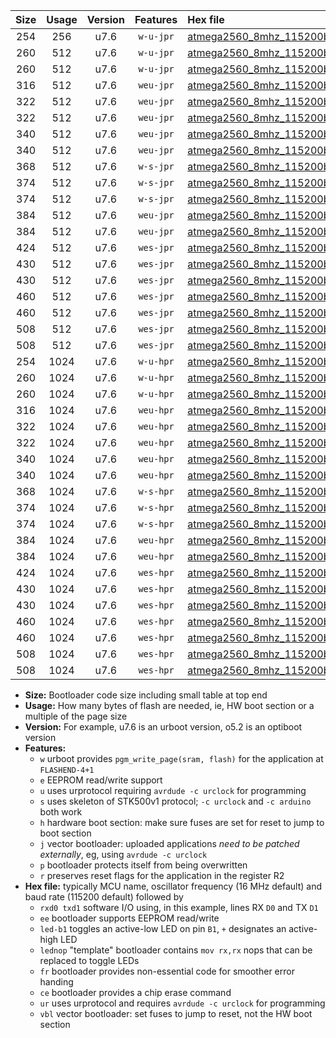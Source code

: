 |Size|Usage|Version|Features|Hex file|
|:-:|:-:|:-:|:-:|:--|
|254|256|u7.6|`w-u-jpr`|[atmega2560_8mhz_115200bps_rxe0_txe1_ur_vbl.hex](https://raw.githubusercontent.com/stefanrueger/urboot/main/bootloaders/atmega2560/fcpu_8mhz/115200_bps/atmega2560_8mhz_115200bps_rxe0_txe1_ur_vbl.hex)|
|260|512|u7.6|`w-u-jpr`|[atmega2560_8mhz_115200bps_rxe0_txe1_led+b7_ur_vbl.hex](https://raw.githubusercontent.com/stefanrueger/urboot/main/bootloaders/atmega2560/fcpu_8mhz/115200_bps/atmega2560_8mhz_115200bps_rxe0_txe1_led+b7_ur_vbl.hex)|
|260|512|u7.6|`w-u-jpr`|[atmega2560_8mhz_115200bps_rxe0_txe1_lednop_ur_vbl.hex](https://raw.githubusercontent.com/stefanrueger/urboot/main/bootloaders/atmega2560/fcpu_8mhz/115200_bps/atmega2560_8mhz_115200bps_rxe0_txe1_lednop_ur_vbl.hex)|
|316|512|u7.6|`weu-jpr`|[atmega2560_8mhz_115200bps_rxe0_txe1_ee_ur_vbl.hex](https://raw.githubusercontent.com/stefanrueger/urboot/main/bootloaders/atmega2560/fcpu_8mhz/115200_bps/atmega2560_8mhz_115200bps_rxe0_txe1_ee_ur_vbl.hex)|
|322|512|u7.6|`weu-jpr`|[atmega2560_8mhz_115200bps_rxe0_txe1_ee_led+b7_ur_vbl.hex](https://raw.githubusercontent.com/stefanrueger/urboot/main/bootloaders/atmega2560/fcpu_8mhz/115200_bps/atmega2560_8mhz_115200bps_rxe0_txe1_ee_led+b7_ur_vbl.hex)|
|322|512|u7.6|`weu-jpr`|[atmega2560_8mhz_115200bps_rxe0_txe1_ee_lednop_ur_vbl.hex](https://raw.githubusercontent.com/stefanrueger/urboot/main/bootloaders/atmega2560/fcpu_8mhz/115200_bps/atmega2560_8mhz_115200bps_rxe0_txe1_ee_lednop_ur_vbl.hex)|
|340|512|u7.6|`weu-jpr`|[atmega2560_8mhz_115200bps_rxe0_txe1_ee_led+b7_fr_ur_vbl.hex](https://raw.githubusercontent.com/stefanrueger/urboot/main/bootloaders/atmega2560/fcpu_8mhz/115200_bps/atmega2560_8mhz_115200bps_rxe0_txe1_ee_led+b7_fr_ur_vbl.hex)|
|340|512|u7.6|`weu-jpr`|[atmega2560_8mhz_115200bps_rxe0_txe1_ee_lednop_fr_ur_vbl.hex](https://raw.githubusercontent.com/stefanrueger/urboot/main/bootloaders/atmega2560/fcpu_8mhz/115200_bps/atmega2560_8mhz_115200bps_rxe0_txe1_ee_lednop_fr_ur_vbl.hex)|
|368|512|u7.6|`w-s-jpr`|[atmega2560_8mhz_115200bps_rxe0_txe1_vbl.hex](https://raw.githubusercontent.com/stefanrueger/urboot/main/bootloaders/atmega2560/fcpu_8mhz/115200_bps/atmega2560_8mhz_115200bps_rxe0_txe1_vbl.hex)|
|374|512|u7.6|`w-s-jpr`|[atmega2560_8mhz_115200bps_rxe0_txe1_led+b7_vbl.hex](https://raw.githubusercontent.com/stefanrueger/urboot/main/bootloaders/atmega2560/fcpu_8mhz/115200_bps/atmega2560_8mhz_115200bps_rxe0_txe1_led+b7_vbl.hex)|
|374|512|u7.6|`w-s-jpr`|[atmega2560_8mhz_115200bps_rxe0_txe1_lednop_vbl.hex](https://raw.githubusercontent.com/stefanrueger/urboot/main/bootloaders/atmega2560/fcpu_8mhz/115200_bps/atmega2560_8mhz_115200bps_rxe0_txe1_lednop_vbl.hex)|
|384|512|u7.6|`weu-jpr`|[atmega2560_8mhz_115200bps_rxe0_txe1_ee_led+b7_fr_ce_ur_vbl.hex](https://raw.githubusercontent.com/stefanrueger/urboot/main/bootloaders/atmega2560/fcpu_8mhz/115200_bps/atmega2560_8mhz_115200bps_rxe0_txe1_ee_led+b7_fr_ce_ur_vbl.hex)|
|384|512|u7.6|`weu-jpr`|[atmega2560_8mhz_115200bps_rxe0_txe1_ee_lednop_fr_ce_ur_vbl.hex](https://raw.githubusercontent.com/stefanrueger/urboot/main/bootloaders/atmega2560/fcpu_8mhz/115200_bps/atmega2560_8mhz_115200bps_rxe0_txe1_ee_lednop_fr_ce_ur_vbl.hex)|
|424|512|u7.6|`wes-jpr`|[atmega2560_8mhz_115200bps_rxe0_txe1_ee_vbl.hex](https://raw.githubusercontent.com/stefanrueger/urboot/main/bootloaders/atmega2560/fcpu_8mhz/115200_bps/atmega2560_8mhz_115200bps_rxe0_txe1_ee_vbl.hex)|
|430|512|u7.6|`wes-jpr`|[atmega2560_8mhz_115200bps_rxe0_txe1_ee_led+b7_vbl.hex](https://raw.githubusercontent.com/stefanrueger/urboot/main/bootloaders/atmega2560/fcpu_8mhz/115200_bps/atmega2560_8mhz_115200bps_rxe0_txe1_ee_led+b7_vbl.hex)|
|430|512|u7.6|`wes-jpr`|[atmega2560_8mhz_115200bps_rxe0_txe1_ee_lednop_vbl.hex](https://raw.githubusercontent.com/stefanrueger/urboot/main/bootloaders/atmega2560/fcpu_8mhz/115200_bps/atmega2560_8mhz_115200bps_rxe0_txe1_ee_lednop_vbl.hex)|
|460|512|u7.6|`wes-jpr`|[atmega2560_8mhz_115200bps_rxe0_txe1_ee_led+b7_fr_vbl.hex](https://raw.githubusercontent.com/stefanrueger/urboot/main/bootloaders/atmega2560/fcpu_8mhz/115200_bps/atmega2560_8mhz_115200bps_rxe0_txe1_ee_led+b7_fr_vbl.hex)|
|460|512|u7.6|`wes-jpr`|[atmega2560_8mhz_115200bps_rxe0_txe1_ee_lednop_fr_vbl.hex](https://raw.githubusercontent.com/stefanrueger/urboot/main/bootloaders/atmega2560/fcpu_8mhz/115200_bps/atmega2560_8mhz_115200bps_rxe0_txe1_ee_lednop_fr_vbl.hex)|
|508|512|u7.6|`wes-jpr`|[atmega2560_8mhz_115200bps_rxe0_txe1_ee_led+b7_fr_ce_vbl.hex](https://raw.githubusercontent.com/stefanrueger/urboot/main/bootloaders/atmega2560/fcpu_8mhz/115200_bps/atmega2560_8mhz_115200bps_rxe0_txe1_ee_led+b7_fr_ce_vbl.hex)|
|508|512|u7.6|`wes-jpr`|[atmega2560_8mhz_115200bps_rxe0_txe1_ee_lednop_fr_ce_vbl.hex](https://raw.githubusercontent.com/stefanrueger/urboot/main/bootloaders/atmega2560/fcpu_8mhz/115200_bps/atmega2560_8mhz_115200bps_rxe0_txe1_ee_lednop_fr_ce_vbl.hex)|
|254|1024|u7.6|`w-u-hpr`|[atmega2560_8mhz_115200bps_rxe0_txe1_ur.hex](https://raw.githubusercontent.com/stefanrueger/urboot/main/bootloaders/atmega2560/fcpu_8mhz/115200_bps/atmega2560_8mhz_115200bps_rxe0_txe1_ur.hex)|
|260|1024|u7.6|`w-u-hpr`|[atmega2560_8mhz_115200bps_rxe0_txe1_led+b7_ur.hex](https://raw.githubusercontent.com/stefanrueger/urboot/main/bootloaders/atmega2560/fcpu_8mhz/115200_bps/atmega2560_8mhz_115200bps_rxe0_txe1_led+b7_ur.hex)|
|260|1024|u7.6|`w-u-hpr`|[atmega2560_8mhz_115200bps_rxe0_txe1_lednop_ur.hex](https://raw.githubusercontent.com/stefanrueger/urboot/main/bootloaders/atmega2560/fcpu_8mhz/115200_bps/atmega2560_8mhz_115200bps_rxe0_txe1_lednop_ur.hex)|
|316|1024|u7.6|`weu-hpr`|[atmega2560_8mhz_115200bps_rxe0_txe1_ee_ur.hex](https://raw.githubusercontent.com/stefanrueger/urboot/main/bootloaders/atmega2560/fcpu_8mhz/115200_bps/atmega2560_8mhz_115200bps_rxe0_txe1_ee_ur.hex)|
|322|1024|u7.6|`weu-hpr`|[atmega2560_8mhz_115200bps_rxe0_txe1_ee_led+b7_ur.hex](https://raw.githubusercontent.com/stefanrueger/urboot/main/bootloaders/atmega2560/fcpu_8mhz/115200_bps/atmega2560_8mhz_115200bps_rxe0_txe1_ee_led+b7_ur.hex)|
|322|1024|u7.6|`weu-hpr`|[atmega2560_8mhz_115200bps_rxe0_txe1_ee_lednop_ur.hex](https://raw.githubusercontent.com/stefanrueger/urboot/main/bootloaders/atmega2560/fcpu_8mhz/115200_bps/atmega2560_8mhz_115200bps_rxe0_txe1_ee_lednop_ur.hex)|
|340|1024|u7.6|`weu-hpr`|[atmega2560_8mhz_115200bps_rxe0_txe1_ee_led+b7_fr_ur.hex](https://raw.githubusercontent.com/stefanrueger/urboot/main/bootloaders/atmega2560/fcpu_8mhz/115200_bps/atmega2560_8mhz_115200bps_rxe0_txe1_ee_led+b7_fr_ur.hex)|
|340|1024|u7.6|`weu-hpr`|[atmega2560_8mhz_115200bps_rxe0_txe1_ee_lednop_fr_ur.hex](https://raw.githubusercontent.com/stefanrueger/urboot/main/bootloaders/atmega2560/fcpu_8mhz/115200_bps/atmega2560_8mhz_115200bps_rxe0_txe1_ee_lednop_fr_ur.hex)|
|368|1024|u7.6|`w-s-hpr`|[atmega2560_8mhz_115200bps_rxe0_txe1.hex](https://raw.githubusercontent.com/stefanrueger/urboot/main/bootloaders/atmega2560/fcpu_8mhz/115200_bps/atmega2560_8mhz_115200bps_rxe0_txe1.hex)|
|374|1024|u7.6|`w-s-hpr`|[atmega2560_8mhz_115200bps_rxe0_txe1_led+b7.hex](https://raw.githubusercontent.com/stefanrueger/urboot/main/bootloaders/atmega2560/fcpu_8mhz/115200_bps/atmega2560_8mhz_115200bps_rxe0_txe1_led+b7.hex)|
|374|1024|u7.6|`w-s-hpr`|[atmega2560_8mhz_115200bps_rxe0_txe1_lednop.hex](https://raw.githubusercontent.com/stefanrueger/urboot/main/bootloaders/atmega2560/fcpu_8mhz/115200_bps/atmega2560_8mhz_115200bps_rxe0_txe1_lednop.hex)|
|384|1024|u7.6|`weu-hpr`|[atmega2560_8mhz_115200bps_rxe0_txe1_ee_led+b7_fr_ce_ur.hex](https://raw.githubusercontent.com/stefanrueger/urboot/main/bootloaders/atmega2560/fcpu_8mhz/115200_bps/atmega2560_8mhz_115200bps_rxe0_txe1_ee_led+b7_fr_ce_ur.hex)|
|384|1024|u7.6|`weu-hpr`|[atmega2560_8mhz_115200bps_rxe0_txe1_ee_lednop_fr_ce_ur.hex](https://raw.githubusercontent.com/stefanrueger/urboot/main/bootloaders/atmega2560/fcpu_8mhz/115200_bps/atmega2560_8mhz_115200bps_rxe0_txe1_ee_lednop_fr_ce_ur.hex)|
|424|1024|u7.6|`wes-hpr`|[atmega2560_8mhz_115200bps_rxe0_txe1_ee.hex](https://raw.githubusercontent.com/stefanrueger/urboot/main/bootloaders/atmega2560/fcpu_8mhz/115200_bps/atmega2560_8mhz_115200bps_rxe0_txe1_ee.hex)|
|430|1024|u7.6|`wes-hpr`|[atmega2560_8mhz_115200bps_rxe0_txe1_ee_led+b7.hex](https://raw.githubusercontent.com/stefanrueger/urboot/main/bootloaders/atmega2560/fcpu_8mhz/115200_bps/atmega2560_8mhz_115200bps_rxe0_txe1_ee_led+b7.hex)|
|430|1024|u7.6|`wes-hpr`|[atmega2560_8mhz_115200bps_rxe0_txe1_ee_lednop.hex](https://raw.githubusercontent.com/stefanrueger/urboot/main/bootloaders/atmega2560/fcpu_8mhz/115200_bps/atmega2560_8mhz_115200bps_rxe0_txe1_ee_lednop.hex)|
|460|1024|u7.6|`wes-hpr`|[atmega2560_8mhz_115200bps_rxe0_txe1_ee_led+b7_fr.hex](https://raw.githubusercontent.com/stefanrueger/urboot/main/bootloaders/atmega2560/fcpu_8mhz/115200_bps/atmega2560_8mhz_115200bps_rxe0_txe1_ee_led+b7_fr.hex)|
|460|1024|u7.6|`wes-hpr`|[atmega2560_8mhz_115200bps_rxe0_txe1_ee_lednop_fr.hex](https://raw.githubusercontent.com/stefanrueger/urboot/main/bootloaders/atmega2560/fcpu_8mhz/115200_bps/atmega2560_8mhz_115200bps_rxe0_txe1_ee_lednop_fr.hex)|
|508|1024|u7.6|`wes-hpr`|[atmega2560_8mhz_115200bps_rxe0_txe1_ee_led+b7_fr_ce.hex](https://raw.githubusercontent.com/stefanrueger/urboot/main/bootloaders/atmega2560/fcpu_8mhz/115200_bps/atmega2560_8mhz_115200bps_rxe0_txe1_ee_led+b7_fr_ce.hex)|
|508|1024|u7.6|`wes-hpr`|[atmega2560_8mhz_115200bps_rxe0_txe1_ee_lednop_fr_ce.hex](https://raw.githubusercontent.com/stefanrueger/urboot/main/bootloaders/atmega2560/fcpu_8mhz/115200_bps/atmega2560_8mhz_115200bps_rxe0_txe1_ee_lednop_fr_ce.hex)|

- **Size:** Bootloader code size including small table at top end
- **Usage:** How many bytes of flash are needed, ie, HW boot section or a multiple of the page size
- **Version:** For example, u7.6 is an urboot version, o5.2 is an optiboot version
- **Features:**
  + `w` urboot provides `pgm_write_page(sram, flash)` for the application at `FLASHEND-4+1`
  + `e` EEPROM read/write support
  + `u` uses urprotocol requiring `avrdude -c urclock` for programming
  + `s` uses skeleton of STK500v1 protocol; `-c urclock` and `-c arduino` both work
  + `h` hardware boot section: make sure fuses are set for reset to jump to boot section
  + `j` vector bootloader: uploaded applications *need to be patched externally*, eg, using `avrdude -c urclock`
  + `p` bootloader protects itself from being overwritten
  + `r` preserves reset flags for the application in the register R2
- **Hex file:** typically MCU name, oscillator frequency (16 MHz default) and baud rate (115200 default) followed by
  + `rxd0 txd1` software I/O using, in this example, lines RX `D0` and TX `D1`
  + `ee` bootloader supports EEPROM read/write
  + `led-b1` toggles an active-low LED on pin `B1`, `+` designates an active-high LED
  + `lednop` "template" bootloader contains `mov rx,rx` nops that can be replaced to toggle LEDs
  + `fr` bootloader provides non-essential code for smoother error handing
  + `ce` bootloader provides a chip erase command
  + `ur` uses urprotocol and requires `avrdude -c urclock` for programming
  + `vbl` vector bootloader: set fuses to jump to reset, not the HW boot section
